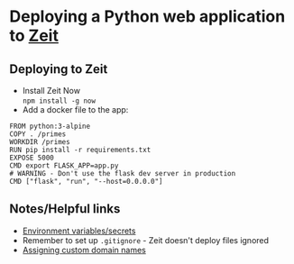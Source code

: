 # Deploying a Python web application to [Zeit](https://zeit.co)

## Deploying to Zeit
* Install Zeit Now  
`npm install -g now`
* Add a docker file to the app:
```
FROM python:3-alpine
COPY . /primes
WORKDIR /primes
RUN pip install -r requirements.txt
EXPOSE 5000
CMD export FLASK_APP=app.py
# WARNING - Don't use the flask dev server in production
CMD ["flask", "run", "--host=0.0.0.0"]
```

## Notes/Helpful links
* [Environment variables/secrets](https://zeit.co/docs/features/env-and-secrets)
* Remember to set up `.gitignore` - Zeit doesn't deploy files ignored
* [Assigning custom domain names](https://zeit.co/docs/getting-started/assign-a-domain-name)